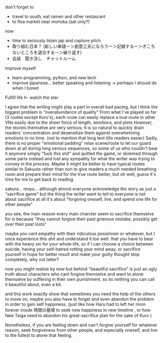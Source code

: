 don't forget to 
- travel to south, eat ramen and other restaurant
- to flea market near morioka (sat only?)

now
- time to seriously listen jap and capture pitch 
- 取り組む日本？ (新しい単語ー＞創意工夫になろうー＞記録するー＞ぎこちないところを退治するー＞繰り返す)
- 会話　聞き流し　チャットルーム

improve myself
- learn programming, python, and new tech 
- improve japanese... better speaking and listening -> perhaps I should do when I bored

Fulfill life
h- watch the star



I agree that the writing might play a part in overall bad pacing, but I think the biggest problem is "overabundance of quality"
From what I've played so far (3 routes except Kuro's), each route can easily replace a true route in other VNs easily due to the sheer force of length, emotions, and plots
However, the stories themselve are very serious; It is so natural to quickly drain readers' concentration and desensitize them against overwhelming emotions in no time. 
(not to mention that long text tilts readers easier)
Sadly, there is no proper "emotional padding" relax scene/route to let our guard down at all during long serious sequences, 
so some of us who couldn't bear it anymore simply "fuck this shit" and quitted the game, 
or skimmed through some parts instead and lost any sympathy for what the writer was trying to convey in the process.
Maybe it might be better to have typical routes similar to Sakuuta rather than non to give readers a much needed breathing room and prepare their mind for the true route better, but oh well,
guess it's time for me to get back to reading.

sakura... moyu... although almost everyone acknowledge the story as just a "sacrifice game"
but the thing the writer want to tell to everyone is not about sacrifice at all
it's about "forgiving oneself, live, and spend one life for other people"

you see, the main reason every main charcter seem to sacrifice themselve for is because
"they cannot forgive their past grievous mistake, possibly get over their past losts"

maybe you cant empathy with their ridiculous pessimism or whatever,
but I once experience this shit and understand it too well.
that you have to bear with the heavy sin for your whole life, so if I can choose a choice between suicide,
having your self-hatred rotting your mind away, 
or sacrifice yourself in hope for better result and make your guilty thought stop completely, why not latter?

now you might realize by now but behind "beautiful sacrifice"
is just an ugly truth about characters who cant forgive themselve and want to atone themselve by suffering
in their own punishment, so its nothing you can call it beautiful about, even a bit.

and this work exactly show that sometimes you need the help of the others to move on,
maybe you also have to forget and even abandon the problem in order to gain self happiness.
(just like how Haru had to left her mom forever inside 時間の墓場 to seek new happiness in new timeline
, or how fake Taiga need to abandon his great-sacrifice plan for the sake of Kuro )

Nonetheless, if you are feeling down and can't forgive yourself for whatever reason,
seek forgiveness from other people, and especially oneself, and live to the fullest to atone that feeling.
